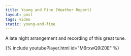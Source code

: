 ```yaml
---
title: Young and Fine (Weather Report)
layout: post
tags: video
static: young-and-fine
---
```


A late night arrangement and recording of this great tune.

{% include youtubePlayer.html id="M6rxwQ9iZ0E" %}
